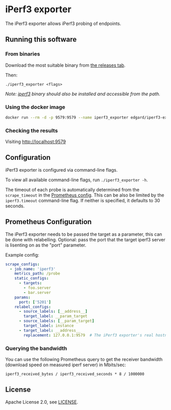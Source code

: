 # iPerf3 exporter

The iPerf3 exporter allows iPerf3 probing of endpoints.

## Running this software

### From binaries

Download the most suitable binary from [the releases tab](https://github.com/edgard/iperf3_exporter/releases).

Then:

    ./iperf3_exporter <flags>

*Note: [iperf3](https://iperf.fr/) binary should also be installed and accessible from the path.*

### Using the docker image

```bash
docker run --rm -d -p 9579:9579 --name iperf3_exporter edgard/iperf3-exporter:latest
```

### Checking the results

Visiting [http://localhost:9579](http://localhost:9579)

## Configuration

iPerf3 exporter is configured via command-line flags.

To view all available command-line flags, run `./iperf3_exporter -h`.

The timeout of each probe is automatically determined from the `scrape_timeout` in the [Prometheus config](https://prometheus.io/docs/operating/configuration/#configuration-file).
This can be also be limited by the `iperf3.timeout` command-line flag. If neither is specified, it defaults to 30 seconds.

## Prometheus Configuration

The iPerf3 exporter needs to be passed the target as a parameter, this can be done with relabelling.
Optional: pass the port that the target iperf3 server is lisenting on as the "port" parameter.

Example config:
```yml
scrape_configs:
  - job_name: 'iperf3'
    metrics_path: /probe
    static_configs:
      - targets:
        - foo.server
        - bar.server
    params:
      port: ['5201']
    relabel_configs:
      - source_labels: [__address__]
        target_label: __param_target
      - source_labels: [__param_target]
        target_label: instance
      - target_label: __address__
        replacement: 127.0.0.1:9579  # The iPerf3 exporter's real hostname:port.
```

### Querying the bandwidth

You can use the following Prometheus query to get the receiver bandwidth (download speed on measured iperf server) in Mbits/sec:

```
iperf3_received_bytes / iperf3_received_seconds * 8 / 1000000
```

## License

Apache License 2.0, see [LICENSE](https://github.com/edgard/iperf3_exporter/blob/master/LICENSE).
